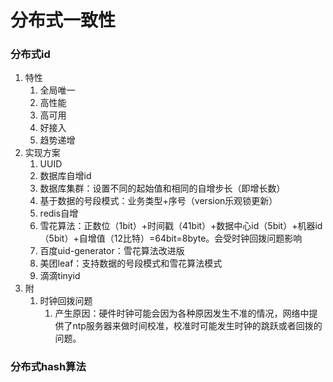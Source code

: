 # 分布式一致性

### 分布式id
1. 特性
   1. 全局唯一
   2. 高性能
   3. 高可用
   4. 好接入
   5. 趋势递增
2. 实现方案
   1. UUID
   2. 数据库自增id
   3. 数据库集群：设置不同的起始值和相同的自增步长（即增长数）
   4. 基于数据的号段模式：业务类型+序号（version乐观锁更新）
   5. redis自增
   6. 雪花算法：正数位（1bit）+时间戳（41bit）+数据中心id（5bit）+机器id（5bit）+自增值（12比特）=64bit=8byte。会受时钟回拨问题影响
   7. 百度uid-generator：雪花算法改进版
   8. 美团leaf：支持数据的号段模式和雪花算法模式
   9. 滴滴tinyid
3. 附
   1. 时钟回拨问题
      1. 产生原因：硬件时钟可能会因为各种原因发生不准的情况，网络中提供了ntp服务器来做时间校准，校准时可能发生时钟的跳跃或者回拨的问题。

### 分布式hash算法